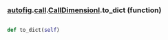 ### [autofig](autofig.md).[call](autofig.call.md).[CallDimensionI](autofig.call.CallDimensionI.md).to_dict (function)


```py

def to_dict(self)

```


